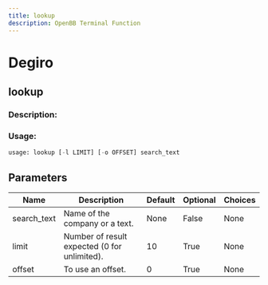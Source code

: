 ```yaml
---
title: lookup
description: OpenBB Terminal Function
---
```


# Degiro

## lookup

### Description: 



### Usage: 
```python
usage: lookup [-l LIMIT] [-o OFFSET] search_text
```

## Parameters

| Name | Description | Default | Optional | Choices |
| ---- | ----------- | ------- | -------- | ------- |
| search_text | Name of the company or a text. | None | False | None |
| limit | Number of result expected (0 for unlimited). | 10 | True | None |
| offset | To use an offset. | 0 | True | None |


